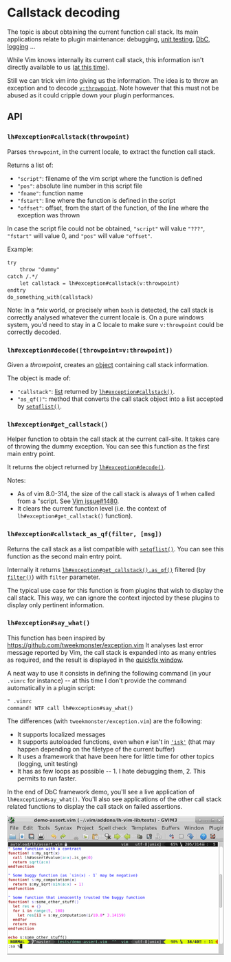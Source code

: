 # Callstack decoding

The topic is about obtaining the current function call stack. Its main
applications relate to plugin maintenance: debugging,
[unit testing](https://github.com/LucHermitte/vim-UT), [DbC](DbC.md),
[logging](Log.md) ...

While Vim knows internally its current call stack, this information isn't
directly available to us ([at this time](https://github.com/vim/vim/issues/1125)).

Still we can trick vim into giving us the information. The idea is to throw an
exception and to decode
[`v:throwpoint`](http://vimhelp.appspot.com/eval.txt.html#v%3athrowpoint). Note
however that this must not be abused as it could cripple down your plugin
performances.

## API
### `lh#exception#callstack(throwpoint)`
Parses `throwpoint`, in the current locale, to extract the function call stack.

Returns a list of:
- `"script"`: filename of the vim script where the function is defined
- `"pos"`:    absolute line number in this script file
- `"fname"`:  function name
- `"fstart"`: line where the function is defined in the script
- `"offset"`: offset, from the start of the function, of the line where the
            exception was thrown

In case the script file could not be obtained, `"script"` will value `"???"`,
`"fstart"` will value 0, and `"pos"` will value `"offset"`.

Example:

```vim
try
    throw "dummy"
catch /.*/
    let callstack = lh#exception#callstack(v:throwpoint)
endtry
do_something_with(callstack)
```

Note: In a _*nix_ world, or precisely when `bash` is detected, the call stack
is correctly analysed whatever the current locale is. On a pure windows system,
you'd need to stay in a C locale to make sure `v:throwpoint` could be correctly
decoded.

### `lh#exception#decode([throwpoint=v:throwpoint])`
Given a _throwpoint_, creates an [object](OO.md) containing call stack
information.

The object is made of:
- `"callstack"`: [list](http://vimhelp.appspot.com/eval.txt.html#List)
  returned by [`lh#exception#callstack()`](#lhexceptioncallstackthrowpoint).
- `"as_qf()"`: method that converts the call stack object into a list accepted
  by [`setqflist()`](http://vimhelp.appspot.com/eval.txt.html#setqflist%28%29).

### `lh#exception#get_callstack()`
Helper function to obtain the call stack at the current call-site. It takes care
of throwing the dummy exception. You can see this function as the first main
entry point.

It returns the object returned by [`lh#exception#decode()`](#lhexceptiondecodethrowpointvthrowpoint).

Notes:
- As of vim 8.0-314, the size of the call stack is always of 1 when called from
  a "script. See [Vim issue#1480](https://github.com/vim/vim/issues/1480).
- It clears the current function level (i.e. the context of
  `lh#exception#get_callstack()` function).

### `lh#exception#callstack_as_qf(filter, [msg])`
Returns the call stack as a list compatible with
[`setqflist()`](http://vimhelp.appspot.com/eval.txt.html#setqflist%28%29). You
can see this function as the second main entry point.

Internally it returns
[`lh#exception#get_callstack().as_qf()`](#lhexceptionget_callstack) filtered
(by [`filter()`](http://vimhelp.appspot.com/eval.txt.html#filter%28%29))
with `filter` parameter.

The typical use case for this function is from plugins that wish to display the
call stack. This way, we can ignore the context injected by these plugins to
display only pertinent information.


### `lh#exception#say_what()`
This function has been inspired by
https://github.com/tweekmonster/exception.vim
It analyses last error message reported by Vim, the call stack is expanded into
as many entries as required, and the result is displayed in the
[quickfix window](http://vimhelp.appspot.com/quickfix.txt.html#quickfix%2dwindow).

A neat way to use it consists in defining the following command (in your
`.vimrc` for instance) -- at this time I don't provide the command
automatically in a plugin script:

```vim
" .vimrc
command! WTF call lh#exception#say_what()
```

The differences (with `tweekmonster/exception.vim`) are the following:
- It supports localized messages
- It supports autoloaded functions, even when `#` isn't in
  [`'isk'`](http://vimhelp.appspot.com/options.txt.html#%27isk%27) (that may
  happen depending on the filetype of the current buffer)
- It uses a framework that have been here for little time for other topics
  (logging, unit testing)
- It has as few loops as possible -- 1. I hate debugging them, 2. This permits
  to run faster.

In the end of DbC framework demo, you'll see a live application of
`lh#exception#say_what()`. You'll also see applications of the other call stack
related functions to display the call stack on failed assertions.

![lh-vim-lib DbC framework demo](screencast-dbc.gif "lh-vim-lib DbC framework demo")

